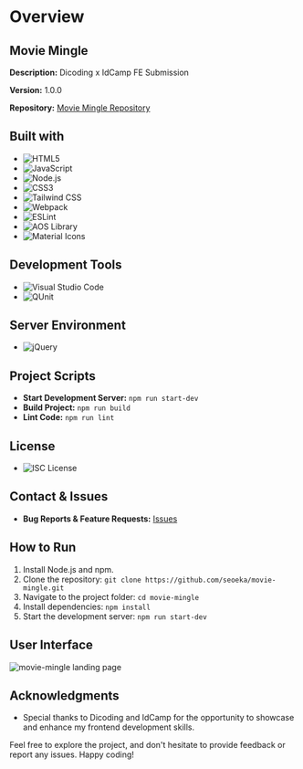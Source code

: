 # Overview

## Movie Mingle

**Description:** Dicoding x IdCamp FE Submission

**Version:** 1.0.0

**Repository:** [Movie Mingle Repository](https://github.com/seoeka/movie-mingle)

## Built with

* ![HTML5](https://img.shields.io/badge/markup-HTML5-orange)
* ![JavaScript](https://img.shields.io/badge/language-JavaScript-yellow)
* ![Node.js](https://img.shields.io/badge/language-Node.js-green)
* ![CSS3](https://img.shields.io/badge/style-CSS3-blue)
* ![Tailwind CSS](https://img.shields.io/badge/style-Tailwind%20CSS-blue)
* ![Webpack](https://img.shields.io/badge/tools-Webpack-purple)
* ![ESLint](https://img.shields.io/badge/tools-ESLint-purple)
* ![AOS Library](https://img.shields.io/badge/library-AOS%20Library-pink)
* ![Material Icons](https://img.shields.io/badge/library-Material%20Icons-pink)

## Development Tools

* ![Visual Studio Code](https://img.shields.io/badge/IDE-Visual%20Studio%20Code-darkblue)
* ![QUnit](https://img.shields.io/badge/tools-QUnit-purple)

## Server Environment

* ![jQuery](https://img.shields.io/badge/library-jQuery-pink)

## Project Scripts

* **Start Development Server:** `npm run start-dev`
* **Build Project:** `npm run build`
* **Lint Code:** `npm run lint`

## License

* ![ISC License](https://img.shields.io/badge/license-ISC-green)

## Contact & Issues

* **Bug Reports & Feature Requests:** [Issues](https://github.com/seoeka/movie-mingle/issues)

## How to Run

1. Install Node.js and npm.
2. Clone the repository: `git clone https://github.com/seoeka/movie-mingle.git`
3. Navigate to the project folder: `cd movie-mingle`
4. Install dependencies: `npm install`
5. Start the development server: `npm run start-dev`

## User Interface
![movie-mingle landing page](https://github.com/seoeka/movie-mingle/assets/87307944/e35f15a7-bc1d-49f6-885b-d2b287673805)

## Acknowledgments

* Special thanks to Dicoding and IdCamp for the opportunity to showcase and enhance my frontend development skills.

Feel free to explore the project, and don't hesitate to provide feedback or report any issues. Happy coding!




